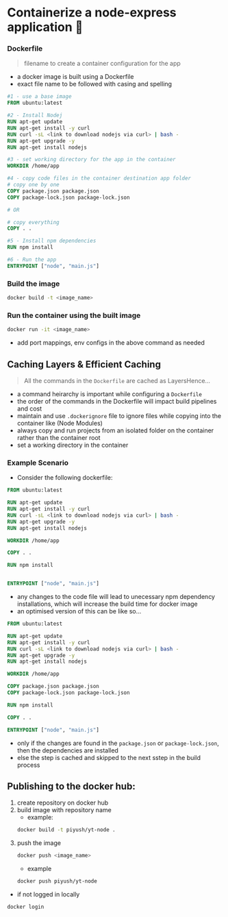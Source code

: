 # Containerize a node-express application 🐳

### Dockerfile
> filename to create a container configuration for the app
- a docker image is built using a Dockerfile
- exact file name to be followed with casing and spelling

```Dockerfile
#1 - use a base image
FROM ubuntu:latest

#2 - Install Nodej
RUN apt-get update
RUN apt-get install -y curl
RUN curl -sL <link to download nodejs via curl> | bash -
RUN apt-get upgrade -y
RUN apt-get install nodejs

#3 - set working directory for the app in the container
WORKDIR /home/app

#4 - copy code files in the container destination app folder
# copy one by one
COPY package.json package.json
COPY package-lock.json package-lock.json

# OR 

# copy everything
COPY . .

#5 - Install npm dependencies
RUN npm install

#6 - Run the app
ENTRYPOINT ["node", "main.js"]
```

### Build the image
```bash
docker build -t <image_name>
```

### Run the container using the built image
```Bash
docker run -it <image_name>
```
- add port mappings, env configs in the above command as needed

## Caching Layers & Efficient Caching
> All the commands in the `Dockerfile` are cached as LayersHence...
- a command heirarchy is important while configuring a `Dockerfile`
- the order of the commands in the Dockerfile will impact build pipelines and cost
- maintain and use `.dockerignore` file to ignore files while copying into the container like (Node Modules)
- always copy and run projects from an isolated folder on the container rather than the container root
- set a working directory in the container

### Example Scenario
- Consider the following dockerfile:

```Dockerfile
FROM ubuntu:latest

RUN apt-get update
RUN apt-get install -y curl
RUN curl -sL <link to download nodejs via curl> | bash -
RUN apt-get upgrade -y
RUN apt-get install nodejs

WORKDIR /home/app

COPY . .

RUN npm install


ENTRYPOINT ["node", "main.js"]
```

- any changes to the code file will lead to unecessary npm dependency installations, which will increase the build time for docker image
- an optimised version of this can be like so...

```Dockerfile
FROM ubuntu:latest

RUN apt-get update
RUN apt-get install -y curl
RUN curl -sL <link to download nodejs via curl> | bash -
RUN apt-get upgrade -y
RUN apt-get install nodejs

WORKDIR /home/app

COPY package.json package.json
COPY package-lock.json package-lock.json

RUN npm install

COPY . .

ENTRYPOINT ["node", "main.js"]
```

- only if the changes are found in the `package.json` or `package-lock.json`, then the dependencies are installed
- else the step is cached and skipped to the next sstep in the build process 

## Publishing to the docker hub:
1. create repository on docker hub
2. build image with repository name
    - example:
    ```bash
    docker build -t piyush/yt-node .
    ```
3. push the image
    ```bash
    docker push <image_name>
    ```
    - example
    ```bash
    docker push piyush/yt-node
    ```

- if not logged in locally
```bash
docker login
```
